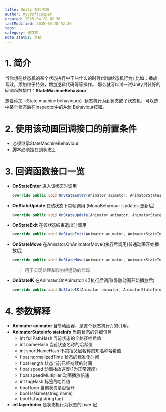 ```yaml
---
title: Unity-瓦片地图
author: MycroftCooper
created: 2025-04-28 02:36
lastModified: 2025-04-28 02:36
tags: 
category: 缓存区
note status: 草稿
---
```



# 1. 简介

当你想在状态机的某个状态执行中干些什么的时候(增加状态机行为)
比如：播放音效，添加粒子特效，增加逻辑代码等等操作。
那么就可以试一试Unity封装好的回调函数接口：**StateMachineBehaviour**

想要添加（State machine behaviours）状态机行为到状态或子状态机，可以选中某个状态后在inspector中的Add Behaviour按钮。

# 2. 使用该动画回调接口的前置条件

- 必须继承StateMachineBehaviour
- 脚本必须挂在到状态上

# 3. 回调函数接口一览

- **OnStateEnter**
  进入该状态时调用

  ```c#
  override public void OnStateEnter(Animator animator, AnimatorStateInfo stateInfo, int layerIndex){}
  ```

- **OnStateUpdate**
  在该状态下每帧调用
  (MonoBehaviour Updates 更新后)

  ```c#
  override public void OnStateUpdate(Animator animator, AnimatorStateInfo stateInfo, int layerIndex){}
  ```

- **OnStateExit**
  在该状态结束退出时调用

  ```c#
  override public void OnStateExit(Animator animator, AnimatorStateInfo stateInfo, int layerIndex){}
  ```

- **OnStateMove**
  在Animator.OnAnimatorMove()执行后调用(普通动画开始播放后)

  ```c#
  override public void OnStateMove(Animator animator, AnimatorStateInfo stateInfo, int layerIndex){}
  ```

  > 用于实现处理和影响根运动的代码

- **OnStateIK**
  在Animator.OnAnimatorIK()执行后调用(骨骼动画开始播放后)

  ```c#
  override public void OnStateIK(Animator animator, AnimatorStateInfo stateInfo, int layerIndex){}
  ```

# 4. 参数解释

- **Animator animator**
  当前动画器，是这个状态机行为的引用。
- **AnimatorStateInfo stateInfo**
  当前状态的详细信息
  - int fullPathHash
    当前状态的全路径哈希值
  - int nameHash
    当前状态名称的哈希值
  - int shortNameHash
    不包括父层名称的短名称哈希值
  - float normalizedTime
    状态的标准化时间
  - float length
    状态当前已经持续的时间
  - float speed
    动画播放速度(1为正常速度)
  - float speedMultiplier
    动画播放倍速
  - int tagHash
    标签的哈希值
  - bool loop
    当前状态是否循环
  - bool IsName(string name)
  - bool IsTag(string tag)
- **int layerIndex**
  是状态机行为状态的layer 层
